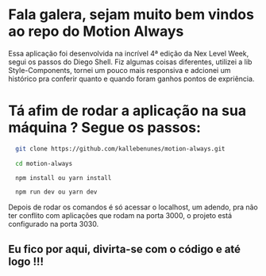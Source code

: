 # Fala galera, sejam muito bem vindos ao repo do Motion Always
Essa aplicação foi desenvolvida na incrível 4ª edição da Nex Level Week, segui os passos 
do Diego Shell. 
Fiz algumas coisas diferentes, utilizei a lib Style-Components, tornei um pouco mais responsiva
e adcionei um histórico pra conferir quanto e quando foram ganhos pontos de expriência. 

# Tá afim de rodar a aplicação na sua máquina ? Segue os passos: 
```bash
  git clone https://github.com/kallebenunes/motion-always.git
  
  cd motion-always

  npm install ou yarn install 

  npm run dev ou yarn dev 
````

Depois de rodar os comandos é só acessar o localhost, um adendo, pra não ter conflito com aplicações
que rodam na porta 3000, o projeto está configurado na porta 3030. 

## Eu fico por aqui, divirta-se com o código e até logo !!! 
